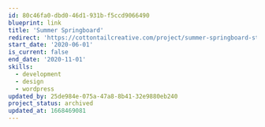 ```yaml
---
id: 80c46fa0-dbd0-46d1-931b-f5ccd9066490
blueprint: link
title: 'Summer Springboard'
redirect: 'https://cottontailcreative.com/project/summer-springboard-startup-web-redesign/'
start_date: '2020-06-01'
is_current: false
end_date: '2020-11-01'
skills:
  - development
  - design
  - wordpress
updated_by: 25de984e-075a-47a8-8b41-32e9880eb240
project_status: archived
updated_at: 1668469081
---
```

